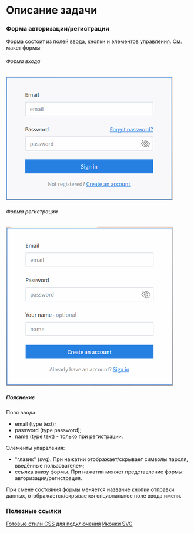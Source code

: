 # Описание задачи

### Форма авторизации/регистрации

Форма состоит из полей ввода, кнопки и элементов управления. См. макет формы:
###### Форма входа
![Форма входа](https://github.com/GeoS74/mauth/blob/main/client/temp/authform.png)
###### Форма регистрации
![Форма регистрации](https://github.com/GeoS74/mauth/blob/main/client/temp/regform.png)

##### Пояснение

Поля ввода:
- email (type text);
- password (type password);
- name (type text) - только при регистрации.

Элементы упарвления:
- "глазик" (svg). При нажатии отображает/скрывает символы пароля, введённые пользователем;
- ссылка внизу формы. При нажатии меняет представление формы: авторизация/регистрация.

При смене состояния формы меняется название кнопки отправки данных, отображается/скрывается опциональное поле ввода имени.

### Полезные ссылки
[Готовые стили CSS для подключения](https://bootswatch.com/cosmo/)
[Иконки SVG](https://icons.getbootstrap.com)
